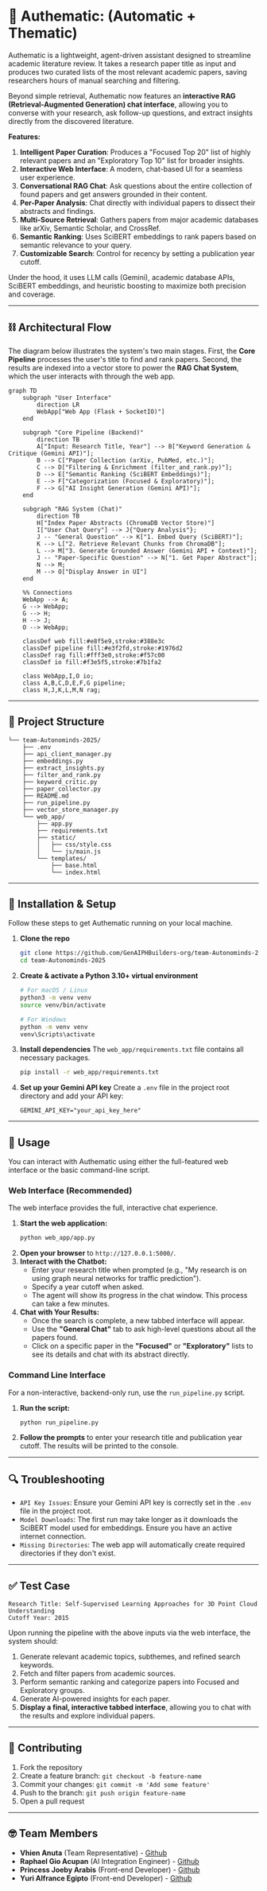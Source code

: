 # 📄 Authematic: (Automatic + Thematic)

Authematic is a lightweight, agent-driven assistant designed to streamline academic literature review. It takes a research paper title as input and produces two curated lists of the most relevant academic papers, saving researchers hours of manual searching and filtering.

Beyond simple retrieval, Authematic now features an **interactive RAG (Retrieval-Augmented Generation) chat interface**, allowing you to converse with your research, ask follow-up questions, and extract insights directly from the discovered literature.

**Features:**

1.  **Intelligent Paper Curation**: Produces a "Focused Top 20" list of highly relevant papers and an "Exploratory Top 10" list for broader insights.
2.  **Interactive Web Interface**: A modern, chat-based UI for a seamless user experience.
3.  **Conversational RAG Chat**: Ask questions about the entire collection of found papers and get answers grounded in their content.
4.  **Per-Paper Analysis**: Chat directly with individual papers to dissect their abstracts and findings.
5.  **Multi-Source Retrieval**: Gathers papers from major academic databases like arXiv, Semantic Scholar, and CrossRef.
6.  **Semantic Ranking**: Uses SciBERT embeddings to rank papers based on semantic relevance to your query.
7.  **Customizable Search**: Control for recency by setting a publication year cutoff.

Under the hood, it uses LLM calls (Gemini), academic database APIs, SciBERT embeddings, and heuristic boosting to maximize both precision and coverage.

-----

## ⛓️ Architectural Flow

The diagram below illustrates the system's two main stages. First, the **Core Pipeline** processes the user's title to find and rank papers. Second, the results are indexed into a vector store to power the **RAG Chat System**, which the user interacts with through the web app.

```mermaid
graph TD
    subgraph "User Interface"
        direction LR
        WebApp["Web App (Flask + SocketIO)"]
    end

    subgraph "Core Pipeline (Backend)"
        direction TB
        A["Input: Research Title, Year"] --> B["Keyword Generation & Critique (Gemini API)"];
        B --> C["Paper Collection (arXiv, PubMed, etc.)"];
        C --> D["Filtering & Enrichment (filter_and_rank.py)"];
        D --> E["Semantic Ranking (SciBERT Embeddings)"];
        E --> F["Categorization (Focused & Exploratory)"];
        F --> G["AI Insight Generation (Gemini API)"];
    end

    subgraph "RAG System (Chat)"
        direction TB
        H["Index Paper Abstracts (ChromaDB Vector Store)"]
        I["User Chat Query"] --> J{"Query Analysis"};
        J -- "General Question" --> K["1. Embed Query (SciBERT)"];
        K --> L["2. Retrieve Relevant Chunks from ChromaDB"];
        L --> M["3. Generate Grounded Answer (Gemini API + Context)"];
        J -- "Paper-Specific Question" --> N["1. Get Paper Abstract"];
        N --> M;
        M --> O["Display Answer in UI"]
    end

    %% Connections
    WebApp --> A;
    G --> WebApp;
    G --> H;
    H --> J;
    O --> WebApp;

    classDef web fill:#e8f5e9,stroke:#388e3c
    classDef pipeline fill:#e3f2fd,stroke:#1976d2
    classDef rag fill:#fff3e0,stroke:#f57c00
    classDef io fill:#f3e5f5,stroke:#7b1fa2

    class WebApp,I,O io;
    class A,B,C,D,E,F,G pipeline;
    class H,J,K,L,M,N rag;
```

-----

## 📂 Project Structure

```
└── team-Autonominds-2025/
    ├── .env
    ├── api_client_manager.py
    ├── embeddings.py
    ├── extract_insights.py
    ├── filter_and_rank.py
    ├── keyword_critic.py
    ├── paper_collector.py
    ├── README.md
    ├── run_pipeline.py
    ├── vector_store_manager.py
    └── web_app/
        ├── app.py
        ├── requirements.txt
        ├── static/
        │   ├── css/style.css
        │   └── js/main.js
        └── templates/
            ├── base.html
            └── index.html
```

-----

## 🔧 Installation & Setup

Follow these steps to get Authematic running on your local machine.

1.  **Clone the repo**
    ```bash
    git clone https://github.com/GenAIPHBuilders-org/team-Autonominds-2025.git
    cd team-Autonominds-2025
    ```
2.  **Create & activate a Python 3.10+ virtual environment**
    ```bash
    # For macOS / Linux
    python3 -m venv venv
    source venv/bin/activate

    # For Windows
    python -m venv venv
    venv\Scripts\activate
    ```
3.  **Install dependencies**
    The `web_app/requirements.txt` file contains all necessary packages.
    ```bash
    pip install -r web_app/requirements.txt
    ```
4.  **Set up your Gemini API key**
    Create a `.env` file in the project root directory and add your API key:
    ```env
    GEMINI_API_KEY="your_api_key_here"
    ```

-----

## 🚀 Usage

You can interact with Authematic using either the full-featured web interface or the basic command-line script.

### Web Interface (Recommended)

The web interface provides the full, interactive chat experience.

1.  **Start the web application:**
    ```bash
    python web_app/app.py
    ```
2.  **Open your browser** to `http://127.0.0.1:5000/`.
3.  **Interact with the Chatbot:**
      * Enter your research title when prompted (e.g., "My research is on using graph neural networks for traffic prediction").
      * Specify a year cutoff when asked.
      * The agent will show its progress in the chat window. This process can take a few minutes.
4.  **Chat with Your Results:**
      * Once the search is complete, a new tabbed interface will appear.
      * Use the **"General Chat"** tab to ask high-level questions about all the papers found.
      * Click on a specific paper in the **"Focused"** or **"Exploratory"** lists to see its details and chat with its abstract directly.

### Command Line Interface

For a non-interactive, backend-only run, use the `run_pipeline.py` script.

1.  **Run the script:**
    ```bash
    python run_pipeline.py
    ```
2.  **Follow the prompts** to enter your research title and publication year cutoff. The results will be printed to the console.

-----

## 🔍 Troubleshooting

  * `API Key Issues`: Ensure your Gemini API key is correctly set in the `.env` file in the project root.
  * `Model Downloads`: The first run may take longer as it downloads the SciBERT model used for embeddings. Ensure you have an active internet connection.
  * `Missing Directories`: The web app will automatically create required directories if they don't exist.

-----

## ✅ Test Case

```
Research Title: Self-Supervised Learning Approaches for 3D Point Cloud Understanding
Cutoff Year: 2015
```

Upon running the pipeline with the above inputs via the web interface, the system should:

1.  Generate relevant academic topics, subthemes, and refined search keywords.
2.  Fetch and filter papers from academic sources.
3.  Perform semantic ranking and categorize papers into Focused and Exploratory groups.
4.  Generate AI-powered insights for each paper.
5.  **Display a final, interactive tabbed interface**, allowing you to chat with the results and explore individual papers.

-----

## 🤝 Contributing

1.  Fork the repository
2.  Create a feature branch: `git checkout -b feature-name`
3.  Commit your changes: `git commit -m 'Add some feature'`
4.  Push to the branch: `git push origin feature-name`
5.  Open a pull request

-----

## 🤓 Team Members

  * **Vhien Anuta** (Team Representative) - [Github](https://github.com/algo-boy)
  * **Raphael Gio Acupan** (AI Integration Engineer) - [Github](https://github.com/GioAcupan)
  * **Princess Joeby Arabis** (Front-end Developer) - [Github](https://github.com/PrincessA29)
  * **Yuri Alfrance Egipto** (Front-end Developer) - [Github](https://github.com/yurialfrance)
